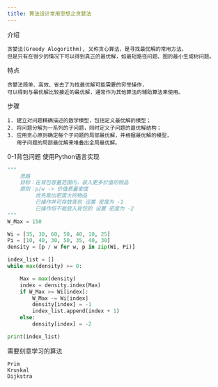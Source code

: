 ```yaml
---
title: 算法设计常用思想之贪婪法
---
```


介绍
    
    贪婪法(Greedy Alogorithm), 又称贪心算法，是寻找最优解的常用方法，
    但是只有在很少的情况下可以得到真正的最优解，如最短路径问题、图的最小生成树问题。
    
特点
    
    贪婪法简单、高效、省去了为找最优解可能需要的穷举操作，
    可以得到与最优解比较接近的最优解，通常作为其他算法的辅助算法来使用。
    
步骤
    
    1. 建立对问题精确描述的数学模型，包括定义最优解的模型；
    2. 将问题分解为一系列的子问题，同时定义子问题的最优解结构；
    3. 应用贪心原则确定每个子问题的局部最优解，并根据最优解的模型，
       用子问题的局部最优解来堆叠出全局最优解。
    
0-1背包问题 使用Python语言实现
```python
"""
    思路
    目标：在背包容量范围内，装入更多价值的物品
    原则：p/w -> 价值质量密度
         优先取出密度大的物品
         已操作并可存放背包 设置 密度为 -1
         已操作但不能放入背包的 设置 密度为 -2
"""
W_Max = 150

Wi = [35, 30, 60, 50, 40, 10, 25]
Pi = [10, 40, 30, 50, 35, 40, 30]
density = [p / w for w, p in zip(Wi, Pi)]

index_list = []
while max(density) >= 0:

    Max = max(density)
    index = density.index(Max)
    if W_Max >= Wi[index]:
        W_Max -= Wi[index]
        density[index] = -1
        index_list.append(index + 1)
    else:
        density[index] = -2

print(index_list)
```

需要刻意学习的算法
    
    Prim
    Kruskal
    Dijkstra 